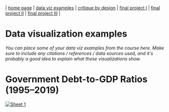 | [home page](https://cmustudent.github.io/tswd-portfolio-templates/) | [data viz examples](dataviz-examples) | [critique by design](critique-by-design) | [final project I](final-project-part-one) | [final project II](final-project-part-two) | [final project III](final-project-part-three) |

# Data visualization examples
_You can place some of your data viz examples from the course here.  Make sure to include any citations / references / data sources used, and it's probably a good idea to explain what these visualizations show._
            
<!DOCTYPE html>
<html lang="en">
<head>
  <meta charset="utf-8">
  <title>Tableau Visualization</title>
</head>
<body>
  <h1>Government Debt-to-GDP Ratios (1995–2019)</h1>
  <div class='tableauPlaceholder' id='viz1757182642294' style='position: relative'>
    <noscript>
      <a href='#'>
        <img alt='Sheet 1 ' src='https://public.tableau.com/static/images/Go/GovernmentDebt-GDPRatiosbyCountry1995-2019/Sheet1/1_rss.png' style='border: none' />
      </a>
    </noscript>
    <object class='tableauViz' style='display:none;'>
      <param name='host_url' value='https%3A%2F%2Fpublic.tableau.com%2F' />
      <param name='embed_code_version' value='3' />
      <param name='site_root' value='' />
      <param name='name' value='GovernmentDebt-GDPRatiosbyCountry1995-2019/Sheet1' />
      <param name='tabs' value='no' />
      <param name='toolbar' value='yes' />
      <param name='static_image' value='https://public.tableau.com/static/images/Go/GovernmentDebt-GDPRatiosbyCountry1995-2019/Sheet1/1.png' />
      <param name='animate_transition' value='yes' />
      <param name='display_static_image' value='yes' />
      <param name='display_spinner' value='yes' />
      <param name='display_overlay' value='yes' />
      <param name='display_count' value='yes' />
    </object>
  </div>
  <script type='text/javascript'>
    var divElement = document.getElementById('viz1757182642294');
    var vizElement = divElement.getElementsByTagName('object')[0];
    vizElement.style.width='100%';
    vizElement.style.height=(divElement.offsetWidth*0.75)+'px';
    var scriptElement = document.createElement('script');
    scriptElement.src = 'https://public.tableau.com/javascripts/api/viz_v1.js';
    vizElement.parentNode.insertBefore(scriptElement, vizElement);
  </script>
</body>
</html>
